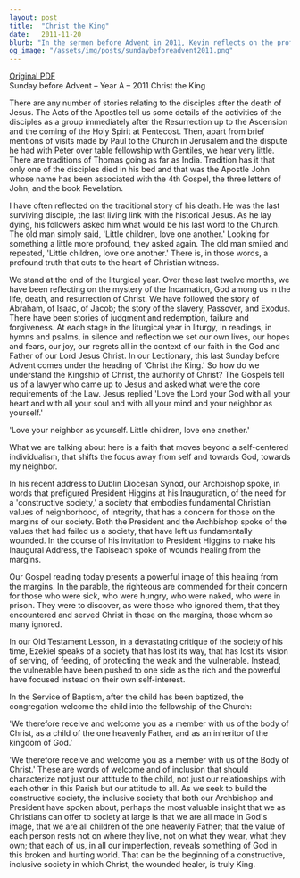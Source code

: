 ```yaml
---
layout: post
title:  "Christ the King"
date:   2011-11-20
blurb: "In the sermon before Advent in 2011, Kevin reflects on the profound truth of Christian witness and the core message of love. He emphasizes the importance of moving beyond self-centered individualism towards a faith that focuses on God and our neighbors. The sermon also discusses the societal values that align with Christian teachings, advocating for an inclusive society that recognizes the divine image in every individual."
og_image: "/assets/img/posts/sundaybeforeadvent2011.png"
---
```

[Original PDF](/assets/pdf/sundaybeforeadvent2011.pdf)    
Sunday before Advent – Year A – 2011
Christ the King

There are any number of stories relating to the disciples after the death of Jesus. The Acts of the Apostles tell us some details of the activities of the disciples as a group immediately after the Resurrection up to the Ascension and the coming of the Holy Spirit at Pentecost. Then, apart from brief mentions of visits made by Paul to the Church in Jerusalem and the dispute he had with Peter over table fellowship with Gentiles, we hear very little. There are traditions of Thomas going as far as India. Tradition has it that only one of the disciples died in his bed and that was the Apostle John whose name has been associated with the 4th Gospel, the three letters of John, and the book Revelation.

I have often reflected on the traditional story of his death. He was the last surviving disciple, the last living link with the historical Jesus. As he lay dying, his followers asked him what would be his last word to the Church. The old man simply said, 'Little children, love one another.' Looking for something a little more profound, they asked again. The old man smiled and repeated, 'Little children, love one another.' There is, in those words, a profound truth that cuts to the heart of Christian witness.

We stand at the end of the liturgical year. Over these last twelve months, we have been reflecting on the mystery of the Incarnation, God among us in the life, death, and resurrection of Christ. We have followed the story of Abraham, of Isaac, of Jacob; the story of the slavery, Passover, and Exodus. There have been stories of judgment and redemption, failure and forgiveness. At each stage in the liturgical year in liturgy, in readings, in hymns and psalms, in silence and reflection we set our own lives, our hopes and fears, our joy, our regrets all in the context of our faith in the God and Father of our Lord Jesus Christ. In our Lectionary, this last Sunday before Advent comes under the heading of 'Christ the King.' So how do we understand the Kingship of Christ, the authority of Christ? The Gospels tell us of a lawyer who came up to Jesus and asked what were the core requirements of the Law. Jesus replied 'Love the Lord your God with all your heart and with all your soul and with all your mind and your neighbor as yourself.'

'Love your neighbor as yourself. Little children, love one another.'

What we are talking about here is a faith that moves beyond a self-centered individualism, that shifts the focus away from self and towards God, towards my neighbor.

In his recent address to Dublin Diocesan Synod, our Archbishop spoke, in words that prefigured President Higgins at his Inauguration, of the need for a 'constructive society,' a society that embodies fundamental Christian values of neighborhood, of integrity, that has a concern for those on the margins of our society. Both the President and the Archbishop spoke of the values that had failed us a society, that have left us fundamentally wounded. In the course of his invitation to President Higgins to make his Inaugural Address, the Taoiseach spoke of wounds healing from the margins.

Our Gospel reading today presents a powerful image of this healing from the margins. In the parable, the righteous are commended for their concern for those who were sick, who were hungry, who were naked, who were in prison. They were to discover, as were those who ignored them, that they encountered and served Christ in those on the margins, those whom so many ignored.

In our Old Testament Lesson, in a devastating critique of the society of his time, Ezekiel speaks of a society that has lost its way, that has lost its vision of serving, of feeding, of protecting the weak and the vulnerable. Instead, the vulnerable have been pushed to one side as the rich and the powerful have focused instead on their own self-interest.

In the Service of Baptism, after the child has been baptized, the congregation welcome the child into the fellowship of the Church:

'We therefore receive and welcome you as a member with us of the body of Christ, as a child of the one heavenly Father, and as an inheritor of the kingdom of God.'

'We therefore receive and welcome you as a member with us of the Body of Christ.' These are words of welcome and of inclusion that should characterize not just our attitude to the child, not just our relationships with each other in this Parish but our attitude to all. As we seek to build the constructive society, the inclusive society that both our Archbishop and President have spoken about, perhaps the most valuable insight that we as Christians can offer to society at large is that we are all made in God's image, that we are all children of the one heavenly Father; that the value of each person rests not on where they live, not on what they wear, what they own; that each of us, in all our imperfection, reveals something of God in this broken and hurting world. That can be the beginning of a constructive, inclusive society in which Christ, the wounded healer, is truly King.
